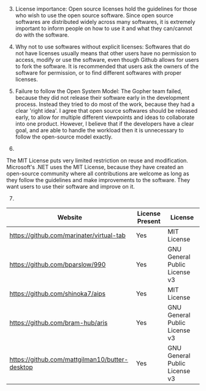 

3) License importance: 
Open source licenses hold the guidelines for those who wish to use the open source software. Since open source softwares are distributed widely across many softwares, it is extremely important to inform people on how to use it and what they can/cannot do with the software. 

4) Why not to use softwares without explicit licenses: 
Softwares that do not have licenses usually means that other users have no permission to access, modify or use the software, even though Github allows for users to fork the software. It is recommended that users ask the owners of the software for permission, or to find different softwares with proper licenses. 

5) Failure to follow the Open System Model: 
The Gopher team failed, because they did not release their software early in the development process. Instead they tried to do most of the work, because they had a clear 'right idea'. I agree that open source softwares should be released early, to allow for multiple different viewpoints and ideas to collaborate into one product. However, I believe that if the developers have a clear goal, and are able to handle the workload then it is unnecessary to follow the open-source model exactly. 

6) 
The MIT License puts very limited restriction on reuse and modification. Microsoft's .NET uses the MIT License, because they have created an open-source community where all contributions are welcome as long as they follow the guidelines and make improvements to the software. They want users to use their software and improve on it. 

7) 
| Website      | License Present |     License        |
| ----------- | ----------- | ----------- |
|   https://github.com/marinater/virtual-tab    | Yes       |     MIT License        |
|  https://github.com/bparslow/990  |   Yes     |    GNU General Public License v3       | 
|  https://github.com/shinoka7/aips  |   Yes  |     MIT License |
| https://github.com/bram-hub/aris| Yes | GNU General Public License v3  |
| https://github.com/mattgilman10/butter-desktop| Yes |GNU General Public License v3 |
